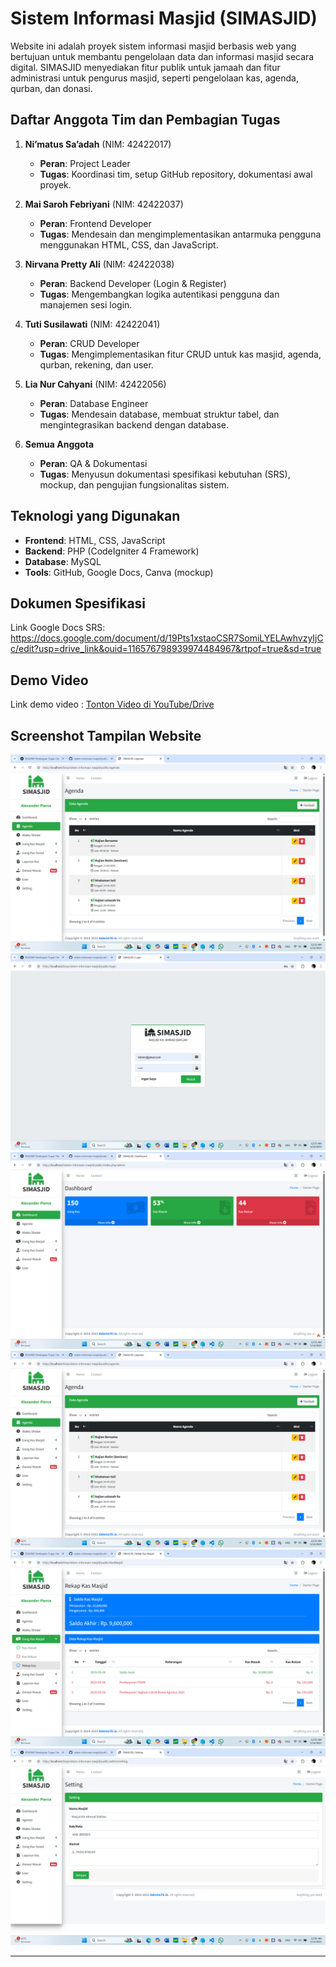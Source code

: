 # Sistem Informasi Masjid (SIMASJID)

Website ini adalah proyek sistem informasi masjid berbasis web yang bertujuan untuk membantu pengelolaan data dan informasi masjid secara digital. SIMASJID menyediakan fitur publik untuk jamaah dan fitur administrasi untuk pengurus masjid, seperti pengelolaan kas, agenda, qurban, dan donasi.

## Daftar Anggota Tim dan Pembagian Tugas

1. **Ni’matus Sa’adah** (NIM: 42422017)  
   - **Peran**: Project Leader  
   - **Tugas**: Koordinasi tim, setup GitHub repository, dokumentasi awal proyek.

2. **Mai Saroh Febriyani** (NIM: 42422037)  
   - **Peran**: Frontend Developer  
   - **Tugas**: Mendesain dan mengimplementasikan antarmuka pengguna menggunakan HTML, CSS, dan JavaScript.

3. **Nirvana Pretty Ali** (NIM: 42422038)  
   - **Peran**: Backend Developer (Login & Register)  
   - **Tugas**: Mengembangkan logika autentikasi pengguna dan manajemen sesi login.

4. **Tuti Susilawati** (NIM: 42422041)  
   - **Peran**: CRUD Developer  
   - **Tugas**: Mengimplementasikan fitur CRUD untuk kas masjid, agenda, qurban, rekening, dan user.

5. **Lia Nur Cahyani** (NIM: 42422056)  
   - **Peran**: Database Engineer  
   - **Tugas**: Mendesain database, membuat struktur tabel, dan mengintegrasikan backend dengan database.

6. **Semua Anggota**  
   - **Peran**: QA & Dokumentasi  
   - **Tugas**: Menyusun dokumentasi spesifikasi kebutuhan (SRS), mockup, dan pengujian fungsionalitas sistem.

## Teknologi yang Digunakan

- **Frontend**: HTML, CSS, JavaScript
- **Backend**: PHP (CodeIgniter 4 Framework)
- **Database**: MySQL
- **Tools**: GitHub, Google Docs, Canva (mockup)

## Dokumen Spesifikasi

Link Google Docs SRS: https://docs.google.com/document/d/19Pts1xstaoCSR7SomiLYELAwhvzyIjCc/edit?usp=drive_link&ouid=116576798939974484967&rtpof=true&sd=true

## Demo Video

Link demo video : [Tonton Video di YouTube/Drive](https://drive.google.com/...)

## Screenshot Tampilan Website

![Dashboard Jamaah](https://github.com/maisarohfebriyani/sistem-informasi-masjid/blob/main/public/screenshots/agenda.png?raw=true) 
![Form Login](https://github.com/maisarohfebriyani/sistem-informasi-masjid/blob/main/public/screenshots/login.png?raw=true)
![Dashboard Admin](https://github.com/maisarohfebriyani/sistem-informasi-masjid/blob/main/public/screenshots/dashboard_admin.png?raw=true)   
![agenda](https://github.com/maisarohfebriyani/sistem-informasi-masjid/blob/main/public/screenshots/agenda.png?raw=true)
![Form rekap kas masjid](https://github.com/maisarohfebriyani/sistem-informasi-masjid/blob/main/public/screenshots/rekap_kas_masjid.png?raw=true)
![Form Setting](https://github.com/maisarohfebriyani/sistem-informasi-masjid/blob/main/public/screenshots/setting.png?raw=true)

---

